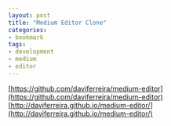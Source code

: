 ```yaml
---
layout: post
title: "Medium Editor Clone"
categories:
- bookmark
tags:
- development
- medium
- editor
---
```

[https://github.com/daviferreira/medium-editor](https://github.com/daviferreira/medium-editor)
[http://daviferreira.github.io/medium-editor/](http://daviferreira.github.io/medium-editor/)